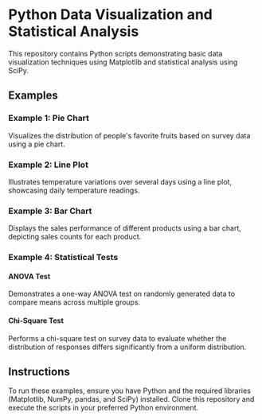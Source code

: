 # Python Data Visualization and Statistical Analysis

This repository contains Python scripts demonstrating basic data visualization techniques using Matplotlib and statistical analysis using SciPy.

## Examples

### Example 1: Pie Chart

Visualizes the distribution of people's favorite fruits based on survey data using a pie chart.

### Example 2: Line Plot

Illustrates temperature variations over several days using a line plot, showcasing daily temperature readings.

### Example 3: Bar Chart

Displays the sales performance of different products using a bar chart, depicting sales counts for each product.

### Example 4: Statistical Tests

#### ANOVA Test

Demonstrates a one-way ANOVA test on randomly generated data to compare means across multiple groups.

#### Chi-Square Test

Performs a chi-square test on survey data to evaluate whether the distribution of responses differs significantly from a uniform distribution.

## Instructions

To run these examples, ensure you have Python and the required libraries (Matplotlib, NumPy, pandas, and SciPy) installed. Clone this repository and execute the scripts in your preferred Python environment.

